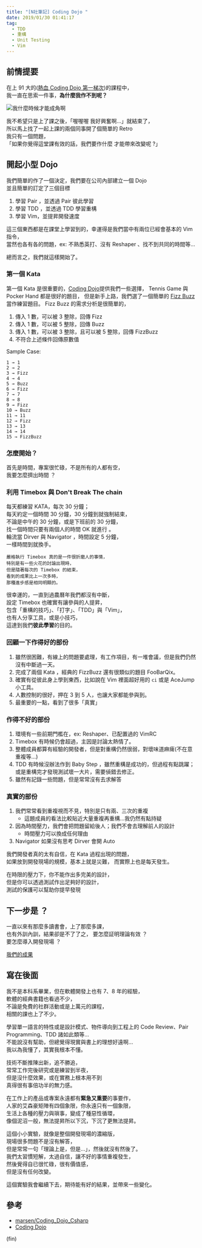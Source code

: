 ```yaml
---
title: "[N社筆記] Coding Dojo "
date: 2019/01/30 01:41:17
tag:
  - TDD
  - 重構
  - Unit Testing
  - Vim
---
```

## 前情提要
在上 91 大的([熱血 Coding Dojo 第一梯次](https://blog.marsen.me/2019/01/13/2019/91_coding_dojo_log/))的課程中，  
我一直在思索一件事，**為什麼我作不到呢？**

![我什麼時候才能成角啊](/images/2019/1/be_a_star.jpg)

我不希望只是上了課之後，「喔喔喔 我好興奮啊...」就結束了，  
所以馬上找了一起上課的兩個同事開了個簡單的 Retro  
我只有一個問題，  
「如果你覺得這堂課有效的話，我們要作什麼 才能帶來改變呢 ?」  

## 開起小型 Dojo

我們簡單的作了一個決定，我們要在公司內部建立一個 Dojo  
並且簡單的訂定了三個目標

1. 學習 Pair ，並透過 Pair 彼此學習
2. 學習 TDD ，並透過 TDD 學習重構
3. 學習 Vim，並提昇開發速度

這三個東西都是在課堂上學習到的，幸運得是我們當中有兩位已經會基本的 Vim 指令，  
當然也各有各的問題，ex: 不熟悉英打、沒有 Reshaper 、找不到共同的時間等…

總而言之，我們就這樣開始了。

### 第一個 Kata

第一個 Kata 是很重要的，[Coding Dojo](http://codingdojo.org/kata/)提供我們一些選擇，
Tennis Game 與 Pocker Hand 都是很好的題目，
但是新手上路，我們選了一個簡單的 [Fizz Buzz](http://codingdojo.org/kata/FizzBuzz/) 當作練習題目。
Fizz Buzz 的需求分析是很簡單的，  

1. 傳入 1 數，可以被 3 整除，回傳 Fizz
2. 傳入 1 數，可以被 5 整除，回傳 Buzz
3. 傳入 1 數，可以被 3 整除，且可以被 5 整除，回傳 FizzBuzz
4. 不符合上述條件回傳原數值

Sample Case:
```
1 → 1
2 → 2
3 → Fizz
4 → 4
5 → Buzz
6 → Fizz
7 → 7
8 → 8
9 → Fizz
10 → Buzz
11 → 11
12 → Fizz
13 → 13
14 → 14
15 → FizzBuzz
```

### 怎麼開始？
首先是時間，專案很忙碌，不是所有的人都有空，  
我要怎麼擠出時間 ？  

### 利用 Timebox 與 Don't Break The chain
每天都練習 KATA，每次 30 分鐘；  
每天約定一個時間 30 分鐘，30 分鐘到就強制結束，  
不論是中午的 30 分鐘，或是下班前的 30 分鐘，  
找一個時間只要有兩個人的時間 OK 就進行 。  
輪流當 Dirver 與 Navigator ，時間設定 5 分鐘，  
一樣時間到就換手。
```
嚴格執行 Timebox 真的是一件很折磨人的事情，  
特別是有一些火花的討論出現時，
但是隨著每次的 Timebox 的結束，
看到的成果比上一次多時，  
那種進步感是相同明顯的。
```

很幸運的，一直到過農曆年我們都沒有中斷，  
設定 Timebox 也確實有讓參與的人提昇，  
包含「重構的技巧」、「打字」、「TDD」與「Vim」，  
也有人分享工具，或是小技巧，  
這達到我們**彼此學習**的目的。  

### 回顧一下作得好的部份
1. 雖然很困難，有線上的問題要處理，有工作項目，有一堆會議，但是我們仍然沒有中斷過一天。
2. 完成了兩個 Kata ，經典的 FizzBuzz 還有很類似的題目 FooBarQix。
3. 確實有從彼此身上學到東西，比如說在 Vim 裡面超好用的 `ci` 或是 AceJump 小工具。
4. 人數控制的很好，押在 3 到 5 人，也讓大家都能參與到。
5. 最重要的一點，看到了很多「真實」

### 作得不好的部份
1. 環境有一些前期門檻在，ex: Reshaper、已配置過的 VimRC
2. Timebox 有時候仍會超過，主因是討論太熱情了。
3. 整體成員都算有經驗的開發者，但是對重構仍然很弱，對壞味道麻痺(不在意重複等…)
4. TDD 有時候沒辦法作到 Baby Step ，雖然重構是成功的，但過程有點跳躍；或是重構完才發現測試壞一大片，需要偵錯去修正。
5. 雖然有記錄一些問題，但是常常沒有去求解答

### 真實的部份
1. 我們常常看到重複視而不見，特別是只有兩、三次的重複
   - 這題成員的看法比較貼近大量重複再重構…我仍然有點持疑  
2. 因為時間壓力，我們會把問題留給後人；我們不會去理解前人的設計
   - 時間壓力可以換成任何理由
3. Navigator 如果沒有思考 Dirver 會開 Auto

我們開發者真的太有自信，在 Kata 過程出現的問題，  
如果放到開發現場的規模，基本上就是災難，
而實際上也是每天發生。

在時限的壓力下，你不能作出多完美的設計，  
但是你可以透過測試作出足夠好的設計，  
測試的保護可以幫助你提早發現

## 下一步是 ？

一直以來有那麼多讀書會，上了那麼多課，  
也有外訓內訓，結果卻是不了了之，
要怎麼証明理論有效 ？  
要怎麼導入開發現場 ？

[我們的成果](https://github.com/marsen/Coding_Dojo_Csharp)

## 寫在後面

我不是本科系畢業，但在軟體開發上也有 7、8 年的經驗，  
軟體的經典書籍也看過不少，  
不論是免費的社群活動或是上萬元的課程，  
相關的課也上了不少。  

學習單一語言的特性或是設計模式、物件導向到工程上的 Code Review、Pair Programming、TDD 諸如此類等…  
不能說沒有幫助，但總覺得現實與書上的理想好遠啊…  
我以為我懂了，其實我根本不懂。  

技術不斷推陳出新，追不勝追，  
常常工作完後研究或是練習到半夜，  
但是沒什麼效果，或在實務上根本用不到  
真得很有事倍功半的無力感。  

在工作上的產品或專案永遠都有**緊急又重要**的事要作，  
人家的艾森豪矩陣有四個象限，你永遠只有一個象限，  
生活上各種的壓力與瑣事，變成了種惡性循環，  
像個泥沼一般，無法提昇所以下沉，下沉了更無法提昇。  

這個小小實驗，就像是整個開發現場的濃縮版，  
現場很多問題不是沒有解答，  
但是常常一句「理論上是，但是…」，然後就沒有然後了。  
我們太習慣短解，太過自信，讓不好的事情重複發生，  
然後覺得自已很忙碌，很有價值感，  
但是沒有任何改變。

這個實驗我會繼續下去，期待能有好的結果，並帶來一些變化。  

## 參考
- [marsen/Coding_Dojo_Csharp](https://github.com/marsen/Coding_Dojo_Csharp)
- [Coding Dojo](http://codingdojo.org/KataCatalogue/)

(fin)